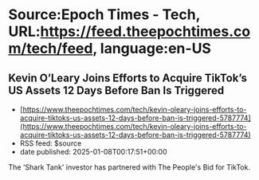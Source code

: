 # Source:Epoch Times - Tech, URL:https://feed.theepochtimes.com/tech/feed, language:en-US

## Kevin O’Leary Joins Efforts to Acquire TikTok’s US Assets 12 Days Before Ban Is Triggered
 - [https://www.theepochtimes.com/tech/kevin-oleary-joins-efforts-to-acquire-tiktoks-us-assets-12-days-before-ban-is-triggered-5787774](https://www.theepochtimes.com/tech/kevin-oleary-joins-efforts-to-acquire-tiktoks-us-assets-12-days-before-ban-is-triggered-5787774)
 - RSS feed: $source
 - date published: 2025-01-08T00:17:51+00:00

The 'Shark Tank' investor has partnered with The People's Bid for TikTok.

